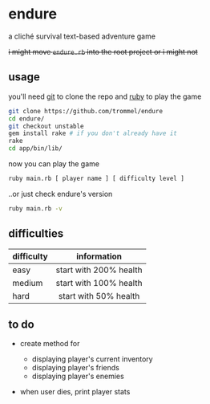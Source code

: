 endure
=====

a cliché survival text-based adventure game

~~i might move `endure.rb` into the root project or i might not~~

usage
-----

you'll need [git](http://git-scm.com/) to clone the repo
and [ruby](https://www.ruby-lang.org/en/) to play the game

```bash
git clone https://github.com/trommel/endure
cd endure/
git checkout unstable
gem install rake # if you don't already have it
rake
cd app/bin/lib/
```

now you can play the game

```bash
ruby main.rb [ player name ] [ difficulty level ]
```

..or just check endure's version

```bash
ruby main.rb -v
```

difficulties
-------------

| difficulty                                     | information 
| -----------------------------------------------|:-------------------------:
| easy                                           | start with 200% health 
| medium                                         | start with 100% health
| hard                                           | start with 50% health


to do
-----

- create method for
  - displaying player's current inventory
  - displaying player's friends
  - displaying player's enemies

- when user dies, print player stats  
